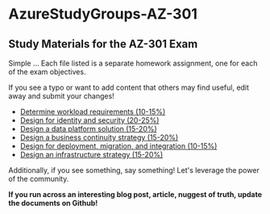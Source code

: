 # AzureStudyGroups-AZ-301
## Study Materials for the AZ-301 Exam

Simple ... Each file listed is a separate homework assignment, one for each of the exam objectives.

If you see a typo or want to add content that others may find useful, edit away and submit your changes!

- [Determine workload requirements (10-15%)](01WorkloadRequirements.md)
- [Design for identity and security (20-25%)](02IdentitySecurity.md)
- [Design a data platform solution (15-20%)](03DataPlatform.md)
- [Design a business continuity strategy (15-20%)](04BusinessContinuity.md)
- [Design for deployment, migration, and integration (10-15%)](05DeployMigrateIntergrate.md)
- [Design an infrastructure strategy (15-20%)](06Infra.md)

Additionally, if you see something, say something!  Let's leverage the power of the community.

**If you run across an interesting blog post, article, nuggest of truth, update the documents on Github!**